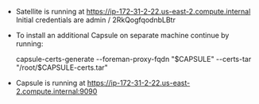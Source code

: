   * Satellite is running at https://ip-172-31-2-22.us-east-2.compute.internal
      Initial credentials are admin / 2RkQogfqodnbLBtr

  * To install an additional Capsule on separate machine continue by running:

      capsule-certs-generate --foreman-proxy-fqdn "$CAPSULE" --certs-tar "/root/$CAPSULE-certs.tar"
  * Capsule is running at https://ip-172-31-2-22.us-east-2.compute.internal:9090